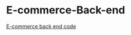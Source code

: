 # E-commerce-Back-end

[E-commerce back end code](https://github.com/gowtham3798/E-commercer-Back-End)

